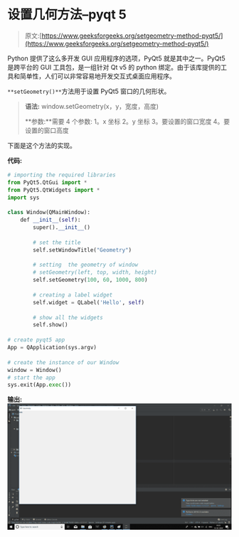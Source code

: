 # 设置几何方法–pyqt 5

> 原文:[https://www.geeksforgeeks.org/setgeometry-method-pyqt5/](https://www.geeksforgeeks.org/setgeometry-method-pyqt5/)

Python 提供了这么多开发 GUI 应用程序的选项，PyQt5 就是其中之一。PyQt5 是跨平台的 GUI 工具包，是一组针对 Qt v5 的 python 绑定。由于该库提供的工具和简单性，人们可以非常容易地开发交互式桌面应用程序。

`**setGeometry()**`方法用于设置 PyQt5 窗口的几何形状。

> **语法:** window.setGeometry(x，y，宽度，高度)
> 
> **参数:**需要 4 个参数:
> 1。x 坐标
> 2。y 坐标
> 3。要设置的窗口宽度
> 4。要设置的窗口高度

下面是这个方法的实现。

**代码:**

```py
# importing the required libraries
from PyQt5.QtGui import * 
from PyQt5.QtWidgets import * 
import sys

class Window(QMainWindow):
    def __init__(self):
        super().__init__()

        # set the title
        self.setWindowTitle("Geometry")

        # setting  the geometry of window
        # setGeometry(left, top, width, height)
        self.setGeometry(100, 60, 1000, 800)

        # creating a label widget
        self.widget = QLabel('Hello', self)

        # show all the widgets
        self.show()

# create pyqt5 app
App = QApplication(sys.argv)

# create the instance of our Window
window = Window()
# start the app
sys.exit(App.exec())
```

**输出:**
![setGeometry-pyqt](img/8e35a8bdbab45e64bdb29af72883a4aa.png)